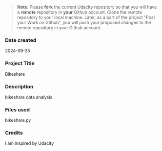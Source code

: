 >**Note**: Please **fork** the current Udacity repository so that you will have a **remote** repository in **your** Github account. Clone the remote repository to your local machine. Later, as a part of the project "Post your Work on Github", you will push your proposed changes to the remote repository in your Github account.

### Date created
2024-09-25

### Project Title
Bikeshare

### Description
bikeshare data analysis

### Files used
bikeshare.py

### Credits
I am inspired by Udacity
